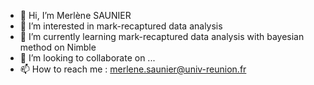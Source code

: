 - 👋 Hi, I’m Merlène SAUNIER
- 👀 I’m interested in mark-recaptured data analysis
- 🌱 I’m currently learning mark-recaptured data analysis with bayesian method on Nimble
- 💞️ I’m looking to collaborate on ...
- 📫 How to reach me : merlene.saunier@univ-reunion.fr

<!---
SAUNIER-M/SAUNIER-M is a ✨ special ✨ repository because its `README.md` (this file) appears on your GitHub profile.
You can click the Preview link to take a look at your changes.
--->
